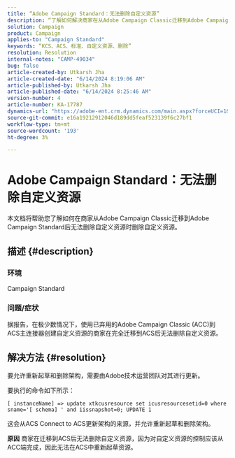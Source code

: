 ```yaml
---
title: “Adobe Campaign Standard：无法删除自定义资源”
description: “了解如何解决商家在从Adobe Campaign Classic迁移到Adobe Campaign Standard后无法删除自定义资源的问题。”
solution: Campaign
product: Campaign
applies-to: "Campaign Standard"
keywords: “KCS、ACS、标准、自定义资源、删除”
resolution: Resolution
internal-notes: "CAMP-49034"
bug: false
article-created-by: Utkarsh Jha
article-created-date: "6/14/2024 8:19:06 AM"
article-published-by: Utkarsh Jha
article-published-date: "6/14/2024 8:25:46 AM"
version-number: 4
article-number: KA-17787
dynamics-url: "https://adobe-ent.crm.dynamics.com/main.aspx?forceUCI=1&pagetype=entityrecord&etn=knowledgearticle&id=7b1e80c2-262a-ef11-840a-000d3a5a67ba"
source-git-commit: e16a19212912046d189dd5feaf523139f6c27bf1
workflow-type: tm+mt
source-wordcount: '193'
ht-degree: 3%

---
```


# Adobe Campaign Standard：无法删除自定义资源


本文档将帮助您了解如何在商家从Adobe Campaign Classic迁移到Adobe Campaign Standard后无法删除自定义资源时删除自定义资源。

## 描述 {#description}


### <b>环境</b>

Campaign Standard



### <b>问题/症状</b>

据报告，在极少数情况下，使用已弃用的Adobe Campaign Classic (ACC)到ACS主连接器创建自定义资源的商家在完全迁移到ACS后无法删除自定义资源。


## 解决方法 {#resolution}


要允许重新起草和删除架构，需要由Adobe技术运营团队对其进行更新。

要执行的命令如下所示：

`[ instanceName] => update xtkcusresource set icusresourcesetid=0 where sname='[ schema] ' and iissnapshot=0; UPDATE 1`

这会从ACS Connect to ACS更新架构的来源，并允许重新起草和删除架构。


<b>原因</b>
商家在迁移到ACS后无法删除自定义资源，因为对自定义资源的控制应该从ACC端完成，因此无法在ACS中重新起草资源。
